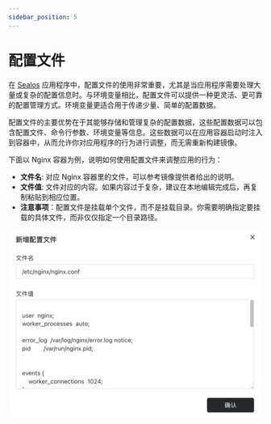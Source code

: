```yaml
---
sidebar_position: 5
---
```


# 配置文件

在 [Sealos](https://cloud.sealos.io) 应用程序中，配置文件的使用非常重要，尤其是当应用程序需要处理大量或复杂的配置信息时。与环境变量相比，配置文件可以提供一种更灵活、更可靠的配置管理方式。环境变量更适合用于传递少量、简单的配置数据。

配置文件的主要优势在于其能够存储和管理复杂的配置数据，这些配置数据可以包含配置文件、命令行参数、环境变量等信息。这些数据可以在应用容器启动时注入到容器中，从而允许你对应用程序的行为进行调整，而无需重新构建镜像。

下面以 Nginx 容器为例，说明如何使用配置文件来调整应用的行为：

- **文件名**: 对应 Nginx 容器里的文件，可以参考镜像提供者给出的说明。
- **文件值**: 文件对应的内容。如果内容过于复杂，建议在本地编辑完成后，再复制粘贴到相应位置。
- **注意事项**：配置文件是挂载单个文件，而不是挂载目录。你需要明确指定要挂载的具体文件，而非仅仅指定一个目录路径。

![](./images/applaunchpad13.png)